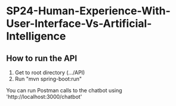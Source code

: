 # SP24-Human-Experience-With-User-Interface-Vs-Artificial-Intelligence

## How to run the API
1. Get to root directory (.../API)
2. Run "mvn spring-boot:run"

You can run Postman calls to the chatbot using 'http://localhost:3000/chatbot'
